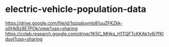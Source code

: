 # electric-vehicle-population-data
https://drive.google.com/file/d/1qzqaluymb81uuZFKZkk-o0HkRz9E7POk/view?usp=sharing
https://colab.research.google.com/drive/1K5C_MHks_H1TQFTcKKAk1v6j7fKlduyl?usp=sharing

